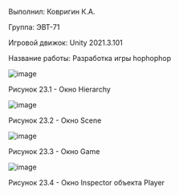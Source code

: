 Выполнил: Ковригин К.А.

Группа: ЭВТ-71

Игровой движок: Unity 2021.3.101

Название работы: Разработка игры hophophop

![image](https://user-images.githubusercontent.com/119486614/205434417-9805e52c-efcd-4ebd-a9c9-a4c28f256915.png)

Рисунок 23.1 - Окно Hierarchy

![image](https://user-images.githubusercontent.com/119486614/205434867-d1c77d57-66b6-4253-b591-afca24be5669.png)

Рисунок 23.2 - Окно Scene

![image](https://user-images.githubusercontent.com/119486614/205434427-8558d3b5-1a01-4385-88f4-775e591d427d.png)

Рисунок 23.3 - Окно Game

![image](https://user-images.githubusercontent.com/119486614/205434432-2d5b0a60-7ca6-463b-bbba-76a196b2871d.png)

Рисунок 23.4 - Окно Inspector объекта Player

